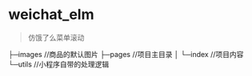 # weichat_elm

> 仿饿了么菜单滚动

├─images //商品的默认图片
├─pages //项目主目录
│  └─index //项目内容
└─utils //小程序自带的处理逻辑